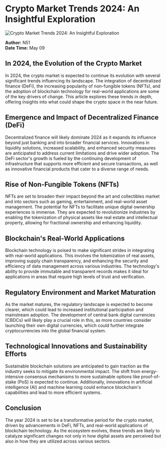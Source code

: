 # Crypto Market Trends 2024: An Insightful Exploration

![Crypto Market Trends 2024: An Insightful Exploration](https://uploads-ssl.webflow.com/665f9886cd4e586a9a14dc8c/6698bea50a7c601cf8b1d7b7_Crypto%20Market%20Trends%202024_%20An%20Insightful%20Exploration.png)

**Author:** N51  
**Date Time:** May 09

## In 2024, the Evolution of the Crypto Market

In 2024, the crypto market is expected to continue its evolution with several significant trends influencing its landscape. The integration of decentralized finance (DeFi), the increasing popularity of non-fungible tokens (NFTs), and the adoption of blockchain technology for real-world applications are some of the key drivers of change. This article explores these trends in depth, offering insights into what could shape the crypto space in the near future.

## Emergence and Impact of Decentralized Finance (DeFi)

Decentralized finance will likely dominate 2024 as it expands its influence beyond just banking and into broader financial services. Innovations in liquidity solutions, increased scalability, and enhanced security measures are anticipated to address current limitations and drive wider adoption. The DeFi sector's growth is fueled by the continuing development of infrastructure that supports more efficient and secure transactions, as well as innovative financial products that cater to a diverse range of needs.

## Rise of Non-Fungible Tokens (NFTs)

NFTs are set to broaden their impact beyond the art and collectibles market and into sectors such as gaming, entertainment, and real-world asset management. The potential for NFTs to facilitate unique digital ownership experiences is immense. They are expected to revolutionize industries by enabling the tokenization of physical assets like real estate and intellectual property, allowing for fractional ownership and enhancing liquidity.

## Blockchain's Real-World Applications

Blockchain technology is poised to make significant strides in integrating with real-world applications. This involves the tokenization of real assets, improving supply chain transparency, and enhancing the security and efficiency of data management across various industries. The technology's ability to provide immutable and transparent records makes it ideal for applications in areas that require high levels of trust and verification.

## Regulatory Environment and Market Maturation

As the market matures, the regulatory landscape is expected to become clearer, which could lead to increased institutional participation and mainstream adoption. The development of central bank digital currencies (CBDCs) will likely play a crucial role in this, as more countries consider launching their own digital currencies, which could further integrate cryptocurrencies into the global financial system.

## Technological Innovations and Sustainability Efforts

Sustainable blockchain solutions are anticipated to gain traction as the industry seeks to mitigate its environmental impact. The shift from energy-intensive consensus mechanisms to more sustainable options like proof-of-stake (PoS) is expected to continue. Additionally, innovations in artificial intelligence (AI) and machine learning could enhance blockchain's capabilities and lead to more efficient systems.

## Conclusion

The year 2024 is set to be a transformative period for the crypto market, driven by advancements in DeFi, NFTs, and real-world applications of blockchain technology. As the ecosystem evolves, these trends are likely to catalyze significant changes not only in how digital assets are perceived but also in how they are utilized across various sectors.